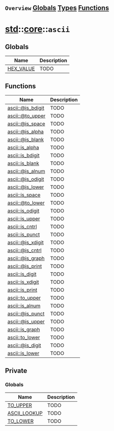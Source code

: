 ## `Overview` [Globals](./globals.md) [Types](./types.md) [Functions](./functions.md)
# [std](./../../std.md)::[core](./../core.md)::`ascii`
## Globals
|Name|Description|
|----|-----------|
|[HEX_VALUE](#todo)|TODO|
## Functions
|Name|Description|
|----|-----------|
|[ascii::@is_bdigit](#todo)|TODO|
|[ascii::@to_upper](#todo)|TODO|
|[ascii::@is_space](#todo)|TODO|
|[ascii::@is_alpha](#todo)|TODO|
|[ascii::@is_blank](#todo)|TODO|
|[ascii::is_alpha](#todo)|TODO|
|[ascii::is_bdigit](#todo)|TODO|
|[ascii::is_blank](#todo)|TODO|
|[ascii::@is_alnum](#todo)|TODO|
|[ascii::@is_odigit](#todo)|TODO|
|[ascii::@is_lower](#todo)|TODO|
|[ascii::is_space](#todo)|TODO|
|[ascii::@to_lower](#todo)|TODO|
|[ascii::is_odigit](#todo)|TODO|
|[ascii::is_upper](#todo)|TODO|
|[ascii::is_cntrl](#todo)|TODO|
|[ascii::is_punct](#todo)|TODO|
|[ascii::@is_xdigit](#todo)|TODO|
|[ascii::@is_cntrl](#todo)|TODO|
|[ascii::@is_graph](#todo)|TODO|
|[ascii::@is_print](#todo)|TODO|
|[ascii::is_digit](#todo)|TODO|
|[ascii::is_xdigit](#todo)|TODO|
|[ascii::is_print](#todo)|TODO|
|[ascii::to_upper](#todo)|TODO|
|[ascii::is_alnum](#todo)|TODO|
|[ascii::@is_punct](#todo)|TODO|
|[ascii::@is_upper](#todo)|TODO|
|[ascii::is_graph](#todo)|TODO|
|[ascii::to_lower](#todo)|TODO|
|[ascii::@is_digit](#todo)|TODO|
|[ascii::is_lower](#todo)|TODO|
## Private
### Globals
|Name|Description|
|----|-----------|
|[TO_UPPER](#todo)|TODO|
|[ASCII_LOOKUP](#todo)|TODO|
|[TO_LOWER](#todo)|TODO|
